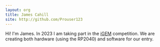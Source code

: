 ```yaml
---
layout: org
title: James Cahill
site: http://github.com/Prouser123
---
```

Hi! I'm James. In 2023 I am taking part in the [iGEM](https://igem.org/) competition. We are creating both hardware (using the RP2040) and software for our entry.